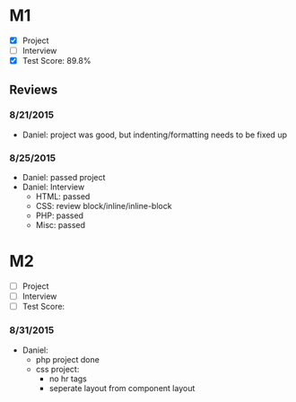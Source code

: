 # M1

- [x] Project
- [ ] Interview
- [x] Test Score: 89.8%

## Reviews

### 8/21/2015
- Daniel: project was good, but indenting/formatting needs to be fixed up

### 8/25/2015
- Daniel: passed project
- Daniel: Interview
  - HTML: passed
  - CSS: review block/inline/inline-block
  - PHP: passed
  - Misc: passed

# M2

- [ ] Project
- [ ] Interview
- [ ] Test Score:

### 8/31/2015
- Daniel:
  - php project done
  - css project:
    - no hr tags
    - seperate layout from component layout
